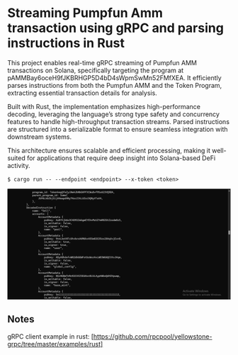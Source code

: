 # Streaming Pumpfun Amm transaction using gRPC and parsing instructions in Rust

This project enables real-time gRPC streaming of Pumpfun AMM transactions on Solana, specifically targeting the program at pAMMBay6oceH9fJKBRHGP5D4bD4sWpmSwMn52FMfXEA.
It efficiently parses instructions from both the Pumpfun AMM and the Token Program, extracting essential transaction details for analysis.

Built with Rust, the implementation emphasizes high-performance decoding, leveraging the language’s strong type safety and concurrency features to handle high-throughput transaction streams.
Parsed instructions are structured into a serializable format to ensure seamless integration with downstream systems.

This architecture ensures scalable and efficient processing, making it well-suited for applications that require deep insight into Solana-based DeFi activity.

```
$ cargo run -- --endpoint <endpoint> --x-token <token>
```

![screenshot](assets/pump-amm.png?raw=true "Screenshot")

## Notes

gRPC client example in rust: [https://github.com/rpcpool/yellowstone-grpc/tree/master/examples/rust]